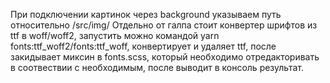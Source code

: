 При подключении картинок через background указываем путь относительно /src/img/
Отдельно от галпа стоит конвертер шрифтов из ttf в woff/woff2, запустить можно командой yarn fonts:ttf_woff2/fonts:ttf_woff, конвертирует и удаляет ttf, после закидывает миксин в fonts.scss, который необходимо отредакторивать в соотвествии с необходимым, после выводит в консоль результат.